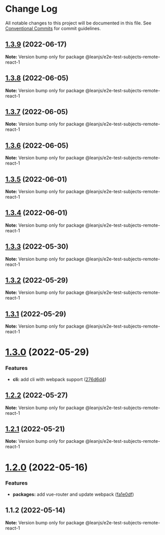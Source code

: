 # Change Log

All notable changes to this project will be documented in this file.
See [Conventional Commits](https://conventionalcommits.org) for commit guidelines.

## [1.3.9](https://github.com/leanjs/leanjs/compare/@leanjs/e2e-test-subjects-remote-react-1@1.3.8...@leanjs/e2e-test-subjects-remote-react-1@1.3.9) (2022-06-17)

**Note:** Version bump only for package @leanjs/e2e-test-subjects-remote-react-1





## [1.3.8](https://github.com/leanjs/leanjs/compare/@leanjs/e2e-test-subjects-remote-react-1@1.3.7...@leanjs/e2e-test-subjects-remote-react-1@1.3.8) (2022-06-05)

**Note:** Version bump only for package @leanjs/e2e-test-subjects-remote-react-1





## [1.3.7](https://github.com/leanjs/leanjs/compare/@leanjs/e2e-test-subjects-remote-react-1@1.3.6...@leanjs/e2e-test-subjects-remote-react-1@1.3.7) (2022-06-05)

**Note:** Version bump only for package @leanjs/e2e-test-subjects-remote-react-1





## [1.3.6](https://github.com/leanjs/leanjs/compare/@leanjs/e2e-test-subjects-remote-react-1@1.3.5...@leanjs/e2e-test-subjects-remote-react-1@1.3.6) (2022-06-05)

**Note:** Version bump only for package @leanjs/e2e-test-subjects-remote-react-1





## [1.3.5](https://github.com/leanjs/leanjs/compare/@leanjs/e2e-test-subjects-remote-react-1@1.3.4...@leanjs/e2e-test-subjects-remote-react-1@1.3.5) (2022-06-01)

**Note:** Version bump only for package @leanjs/e2e-test-subjects-remote-react-1





## [1.3.4](https://github.com/leanjs/leanjs/compare/@leanjs/e2e-test-subjects-remote-react-1@1.3.3...@leanjs/e2e-test-subjects-remote-react-1@1.3.4) (2022-06-01)

**Note:** Version bump only for package @leanjs/e2e-test-subjects-remote-react-1





## [1.3.3](https://github.com/leanjs/leanjs/compare/@leanjs/e2e-test-subjects-remote-react-1@1.3.2...@leanjs/e2e-test-subjects-remote-react-1@1.3.3) (2022-05-30)

**Note:** Version bump only for package @leanjs/e2e-test-subjects-remote-react-1





## [1.3.2](https://github.com/leanjs/leanjs/compare/@leanjs/e2e-test-subjects-remote-react-1@1.3.1...@leanjs/e2e-test-subjects-remote-react-1@1.3.2) (2022-05-29)

**Note:** Version bump only for package @leanjs/e2e-test-subjects-remote-react-1





## [1.3.1](https://github.com/leanjs/leanjs/compare/@leanjs/e2e-test-subjects-remote-react-1@1.3.0...@leanjs/e2e-test-subjects-remote-react-1@1.3.1) (2022-05-29)

**Note:** Version bump only for package @leanjs/e2e-test-subjects-remote-react-1





# [1.3.0](https://github.com/leanjs/leanjs/compare/@leanjs/e2e-test-subjects-remote-react-1@1.2.2...@leanjs/e2e-test-subjects-remote-react-1@1.3.0) (2022-05-29)


### Features

* **cli:** add cli with webpack support ([276d6d4](https://github.com/leanjs/leanjs/commit/276d6d4aab1c40c74ecf9eeeffa3046a9ce5026c))





## [1.2.2](https://github.com/leanjs/leanjs/compare/@leanjs/e2e-test-subjects-remote-react-1@1.2.1...@leanjs/e2e-test-subjects-remote-react-1@1.2.2) (2022-05-27)

**Note:** Version bump only for package @leanjs/e2e-test-subjects-remote-react-1





## [1.2.1](https://github.com/leanjs/leanjs/compare/@leanjs/e2e-test-subjects-remote-react-1@1.2.0...@leanjs/e2e-test-subjects-remote-react-1@1.2.1) (2022-05-21)

**Note:** Version bump only for package @leanjs/e2e-test-subjects-remote-react-1





# [1.2.0](https://github.com/leanjs/leanjs/compare/@leanjs/e2e-test-subjects-remote-react-1@1.1.2...@leanjs/e2e-test-subjects-remote-react-1@1.2.0) (2022-05-16)


### Features

* **packages:** add vue-router and update webpack ([fa1e0df](https://github.com/leanjs/leanjs/commit/fa1e0df3a28a7b015340b6ebf4f379c8912647e1))





## 1.1.2 (2022-05-14)

**Note:** Version bump only for package @leanjs/e2e-test-subjects-remote-react-1
